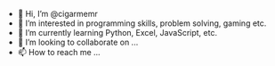 - 👋 Hi, I’m @cigarmemr
- 👀 I’m interested in programming skills, problem solving, gaming etc.
- 🌱 I’m currently learning Python, Excel, JavaScript, etc.
- 💞️ I’m looking to collaborate on ...
- 📫 How to reach me ...

<!---
cigarmemr/cigarmemr is a ✨ special ✨ repository because its `README.md` (this file) appears on your GitHub profile.
You can click the Preview link to take a look at your changes.
--->
